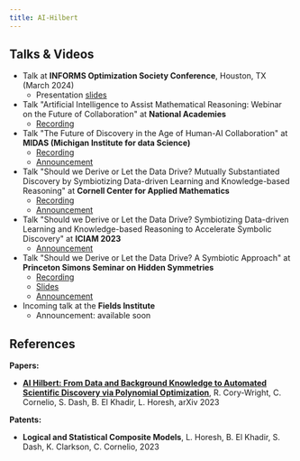 ```yaml
---
title: AI-Hilbert
---
```


<!--## Blog Posts

* Take a look at our Blog Post -->

<!-- ## Media coverage -->

## Talks & Videos

* Talk at **INFORMS Optimization Society Conference**, Houston, TX (March 2024)
  * Presentation [slides](figures/ai_hilbert_initial_version.pdf)
* Talk "Artificial Intelligence to Assist Mathematical Reasoning: Webinar on the Future of Collaboration" at **National Academies**
  * [Recording](https://www.nationalacademies.org/event/42508_04-2024_artificial-intelligence-to-assist-mathematical-reasoning-webinar-on-the-future-of-collaboration)
* Talk "The Future of Discovery in the Age of Human-AI Collaboration" at **MIDAS (Michigan Institute for data Science)**
  * [Recording](https://www.dropbox.com/scl/fi/br919o9f5wqicdrjwsudw/MIDAS_Summit_2024_Session3_1.1.mp4?rlkey=cnu42bst1hp8e7bvh9c05dumg&dl=0)
  * [Announcement](https://midas.umich.edu/ai-se-annual-symposium/)
* Talk "Should we Derive or Let the Data Drive? Mutually Substantiated Discovery by Symbiotizing Data-driven Learning and Knowledge-based Reasoning" at **Cornell Center for Applied Mathematics**
  * [Recording](https://www.youtube.com/watch?v=7YwNFbSynJk&t=69s)
  * [Announcement](https://www.cam.cornell.edu/events/cam-colloquium-lior-horesh-mit-ibm-research-lab-dept-computer-science-columbia-university)
* Talk "Should we Derive or Let the Data Drive? Symbiotizing Data-driven Learning and Knowledge-based Reasoning to Accelerate Symbolic Discovery" at **ICIAM 2023**
  * [Announcement](https://iciam2023.org/#Horesh)
* Talk "Should we Derive or Let the Data Drive? A Symbiotic Approach" at **Princeton Simons Seminar on Hidden Symmetries**
  * [Recording](https://drive.google.com/file/d/1jKM9TNvtN-44eDi6g0vDWIg7rdJMT7ye/view?usp=sharing) 
  * [Slides](https://drive.google.com/file/d/1S3pgXR6-3liBPOC_7YUtb_GPzHD0V66i/view)
  * [Announcement](https://hiddensymmetries.princeton.edu/meetings/simons-hour-talks)
* Incoming talk at the **Fields Institute**
  * Announcement: available soon

## References

**Papers:**
* [**AI Hilbert: From Data and Background Knowledge to Automated Scientific Discovery via Polynomial Optimization**](https://arxiv.org/abs/2308.09474), R. Cory-Wright, C. Cornelio, S. Dash, B. El Khadir, L. Horesh, arXiv 2023 
  
**Patents:**
* **Logical and Statistical Composite Models**, L. Horesh, B. El Khadir, S. Dash, K. Clarkson, C. Cornelio, 2023
